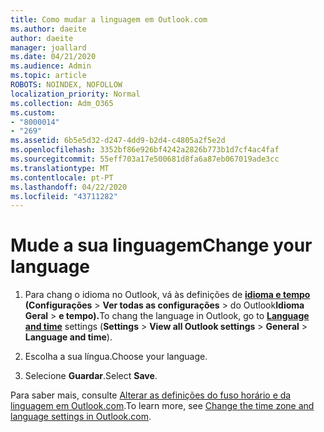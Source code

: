 ```yaml
---
title: Como mudar a linguagem em Outlook.com
ms.author: daeite
author: daeite
manager: joallard
ms.date: 04/21/2020
ms.audience: Admin
ms.topic: article
ROBOTS: NOINDEX, NOFOLLOW
localization_priority: Normal
ms.collection: Adm_O365
ms.custom:
- "8000014"
- "269"
ms.assetid: 6b5e5d32-d247-4dd9-b2d4-c4805a2f5e2d
ms.openlocfilehash: 3352bf86e926bf4242a2826b773b1d7cf4ac4faf
ms.sourcegitcommit: 55eff703a17e500681d8fa6a87eb067019ade3cc
ms.translationtype: MT
ms.contentlocale: pt-PT
ms.lasthandoff: 04/22/2020
ms.locfileid: "43711282"
---
```

# <a name="change-your-language"></a><span data-ttu-id="c55cd-102">Mude a sua linguagem</span><span class="sxs-lookup"><span data-stu-id="c55cd-102">Change your language</span></span>

1. <span data-ttu-id="c55cd-103">Para chang o idioma no Outlook, vá às definições de [**idioma e tempo**](https://outlook.live.com/mail/options/general/timeAndLanguage/regional) **(Configurações** \> **Ver todas as configurações** > do Outlook**Idioma Geral** > **e tempo).**</span><span class="sxs-lookup"><span data-stu-id="c55cd-103">To chang the language in Outlook, go to [**Language and time**](https://outlook.live.com/mail/options/general/timeAndLanguage/regional) settings (**Settings** \> **View all Outlook settings** > **General** > **Language and time**).</span></span>

2. <span data-ttu-id="c55cd-104">Escolha a sua língua.</span><span class="sxs-lookup"><span data-stu-id="c55cd-104">Choose your language.</span></span>

3. <span data-ttu-id="c55cd-105">Selecione **Guardar**.</span><span class="sxs-lookup"><span data-stu-id="c55cd-105">Select **Save**.</span></span>

<span data-ttu-id="c55cd-106">Para saber mais, consulte [Alterar as definições do fuso horário e da linguagem em Outlook.com](https://go.microsoft.com/fwlink/p/?linkid=873132).</span><span class="sxs-lookup"><span data-stu-id="c55cd-106">To learn more, see [Change the time zone and language settings in Outlook.com](https://go.microsoft.com/fwlink/p/?linkid=873132).</span></span>